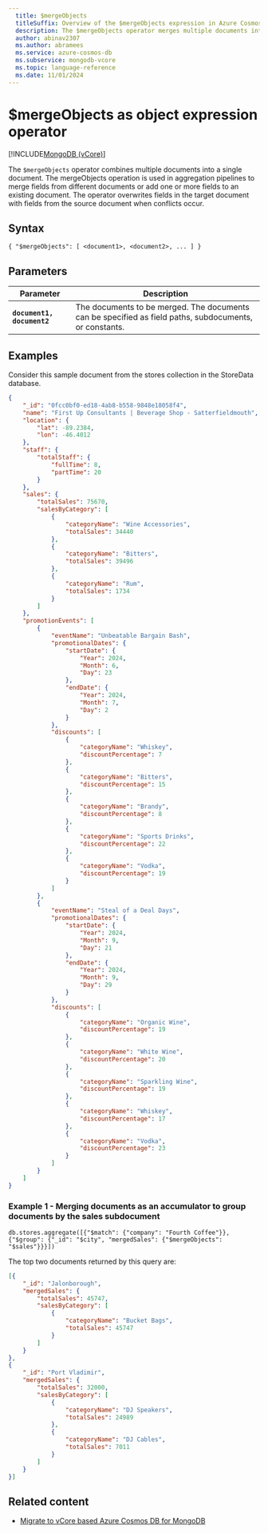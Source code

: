 ```yaml
---
  title: $mergeObjects
  titleSuffix: Overview of the $mergeObjects expression in Azure Cosmos DB for MongoDB vCore
  description: The $mergeObjects operator merges multiple documents into a single document
  author: abinav2307
  ms.author: abramees
  ms.service: azure-cosmos-db
  ms.subservice: mongodb-vcore
  ms.topic: language-reference
  ms.date: 11/01/2024
---
```


# $mergeObjects as object expression operator

[!INCLUDE[MongoDB (vCore)](~/reusable-content/ce-skilling/azure/includes/cosmos-db/includes/appliesto-mongodb-vcore.md)]

The `$mergeObjects` operator combines multiple documents into a single document. The mergeObjects operation is used in aggregation pipelines to merge fields from different documents or add one or more fields to an existing document. The operator overwrites fields in the target document with fields from the source document when conflicts occur.

## Syntax

```mongodb
{ "$mergeObjects": [ <document1>, <document2>, ... ] }
```

## Parameters
| Parameter | Description |
| --- | --- |
| **`document1, document2`** | The documents to be merged. The documents can be specified as field paths, subdocuments, or constants. |

## Examples

Consider this sample document from the stores collection in the StoreData database.

```json
{
    "_id": "0fcc0bf0-ed18-4ab8-b558-9848e18058f4",
    "name": "First Up Consultants | Beverage Shop - Satterfieldmouth",
    "location": {
        "lat": -89.2384,
        "lon": -46.4012
    },
    "staff": {
        "totalStaff": {
            "fullTime": 8,
            "partTime": 20
        }
    },
    "sales": {
        "totalSales": 75670,
        "salesByCategory": [
            {
                "categoryName": "Wine Accessories",
                "totalSales": 34440
            },
            {
                "categoryName": "Bitters",
                "totalSales": 39496
            },
            {
                "categoryName": "Rum",
                "totalSales": 1734
            }
        ]
    },
    "promotionEvents": [
        {
            "eventName": "Unbeatable Bargain Bash",
            "promotionalDates": {
                "startDate": {
                    "Year": 2024,
                    "Month": 6,
                    "Day": 23
                },
                "endDate": {
                    "Year": 2024,
                    "Month": 7,
                    "Day": 2
                }
            },
            "discounts": [
                {
                    "categoryName": "Whiskey",
                    "discountPercentage": 7
                },
                {
                    "categoryName": "Bitters",
                    "discountPercentage": 15
                },
                {
                    "categoryName": "Brandy",
                    "discountPercentage": 8
                },
                {
                    "categoryName": "Sports Drinks",
                    "discountPercentage": 22
                },
                {
                    "categoryName": "Vodka",
                    "discountPercentage": 19
                }
            ]
        },
        {
            "eventName": "Steal of a Deal Days",
            "promotionalDates": {
                "startDate": {
                    "Year": 2024,
                    "Month": 9,
                    "Day": 21
                },
                "endDate": {
                    "Year": 2024,
                    "Month": 9,
                    "Day": 29
                }
            },
            "discounts": [
                {
                    "categoryName": "Organic Wine",
                    "discountPercentage": 19
                },
                {
                    "categoryName": "White Wine",
                    "discountPercentage": 20
                },
                {
                    "categoryName": "Sparkling Wine",
                    "discountPercentage": 19
                },
                {
                    "categoryName": "Whiskey",
                    "discountPercentage": 17
                },
                {
                    "categoryName": "Vodka",
                    "discountPercentage": 23
                }
            ]
        }
    ]
}
```

### Example 1 - Merging documents as an accumulator to group documents by the sales subdocument

```mongodb
db.stores.aggregate([{"$match": {"company": "Fourth Coffee"}}, {"$group": {"_id": "$city", "mergedSales": {"$mergeObjects": "$sales"}}}])
```

The top two documents returned by this query are:

```json
[{
    "_id": "Jalonborough",
    "mergedSales": {
        "totalSales": 45747,
        "salesByCategory": [
            {
                "categoryName": "Bucket Bags",
                "totalSales": 45747
            }
        ]
    }
},
{
    "_id": "Port Vladimir",
    "mergedSales": {
        "totalSales": 32000,
        "salesByCategory": [
            {
                "categoryName": "DJ Speakers",
                "totalSales": 24989
            },
            {
                "categoryName": "DJ Cables",
                "totalSales": 7011
            }
        ]
    }
}]
```

## Related content

- [Migrate to vCore based Azure Cosmos DB for MongoDB](https://aka.ms/migrate-to-azure-cosmosdb-for-mongodb-vcore)
